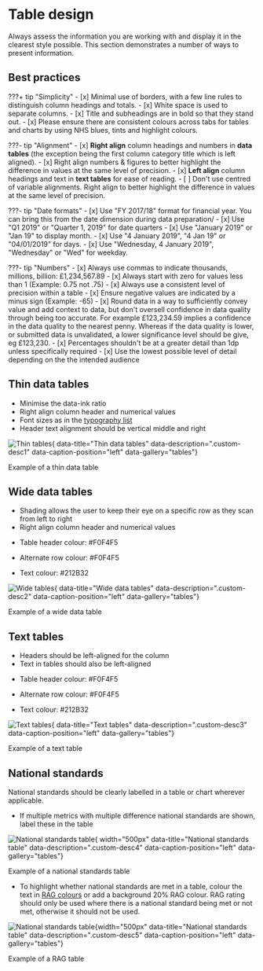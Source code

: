 # Table design
Always assess the information you are working with and display it in the clearest style possible. This section demonstrates a number of ways to present information.

## Best practices
???+ tip "Simplicity"
    - [x] Minimal use of borders, with a few line rules to distinguish column headings and totals.
    - [x] White space is used to separate columns.
    - [x] Title and subheadings are in bold so that they stand out.
    - [x] Please ensure there are consistent colours across tabs for tables and charts by using NHS blues, tints and highlight colours.

???- tip "Alignment"
    - [x] **Right align** column headings and numbers in **data tables** (the exception being the first column category title which is left aligned).
    - [x] Right align numbers & figures to better highlight the difference in values at the same level of precision.
    - [x] **Left align** column headings and text in **text tables** for ease of reading.
    - [ ] Don't use centred of variable alignments. Right align to better highlight the difference in values at the same level of precision.


???- tip "Date formats"
    - [x] Use "FY 2017/18" format for financial year. You can bring this from the date dimension during data preparation/
    - [x] Use "Q1 2019" or "Quarter 1, 2019" for date quarters
    - [x] Use "January 2019" or "Jan 19" to display month.
    - [x] Use "4 January 2019", "4 Jan 19" or "04/01/2019" for days.
    - [x] Use "Wednesday, 4 January 2019", "Wednesday" or "Wed" for weekday.

???- tip "Numbers"
    - [x] Always use commas to indicate thousands, millions, billion: £1,234,567.89
    - [x] Always start with zero for values less than 1 (Example: 0.75 not .75)
    - [x] Always use a consistent level of precision within a table
    - [x] Ensure negative values are indicated by a minus sign (Example: -65)
    - [x] Round data in a way to sufficiently convey value and add context to data, but don't oversell confidence in data quality through being too accurate. For example £123,234.59 implies a confidence in the data quality to the nearest penny. Whereas if the data quality is lower, or submitted data is unvalidated, a lower significance level should be give, eg £123,230.
    - [x] Percentages shouldn't be at a greater detail than 1dp unless specifically required
    - [x] Use the lowest possible level of detail depending on the the intended audience

## Thin data tables
- Minimise the data-ink ratio
- Right align column header and numerical values
- Font sizes as in the [typography list](../typography/#font-specification)
- Header text alignment should be vertical middle and right

![Thin tables](images/thin_tables.png){ data-title="Thin data tables" data-description=".custom-desc1" data-caption-position="left" data-gallery="tables"}
<div class="glightbox-desc custom-desc1">
Example of a thin data table
</div>

## Wide data tables
- Shading allows the user to keep their eye on a specific row as they scan from left to right
- Right align column header and numerical values
- <p class="inline-container">Table header colour: <span class="inline-container-pill" style="--colour: #F0F4F5; background-color: white"><span class="inline-colour-square" style="--colour: #F0F4F5"></span>#F0F4F5</span></p>
- <p class="inline-container">Alternate row colour: <span class="inline-container-pill" style="--colour: #F0F4F5; background-color: white"><span class="inline-colour-square" style="--colour: #F0F4F5"></span>#F0F4F5</span></p>
- <p class="inline-container">Text colour: <span class="inline-container-pill" style="--colour: #212B32; background-color: white"><span class="inline-colour-square" style="--colour: #212B32"></span>#212B32</span></p>

![Wide tables](images/wide_tables.png){ data-title="Wide data tables" data-description=".custom-desc2" data-caption-position="left" data-gallery="tables"}
<div class="glightbox-desc custom-desc1">
Example of a wide data table
</div>

## Text tables
- Headers should be left-aligned for the column
- Text in tables should also be left-aligned
- <p class="inline-container">Table header colour: <span class="inline-container-pill" style="--colour: #F0F4F5; background-color: white"><span class="inline-colour-square" style="--colour: #F0F4F5"></span>#F0F4F5</span></p>
- <p class="inline-container">Alternate row colour: <span class="inline-container-pill" style="--colour: #F0F4F5; background-color: white"><span class="inline-colour-square" style="--colour: #F0F4F5"></span>#F0F4F5</span></p>
- <p class="inline-container">Text colour: <span class="inline-container-pill" style="--colour: #212B32; background-color: white"><span class="inline-colour-square" style="--colour: #212B32"></span>#212B32</span></p>

![Text tables](images/text_table.png){ data-title="Text tables" data-description=".custom-desc3" data-caption-position="left" data-gallery="tables"}
<div class="glightbox-desc custom-desc3">
Example of a text table
</div>

## National standards
National standards should be clearly labelled in a table or chart wherever applicable.

 - If multiple metrics with multiple difference national standards are shown, label these in the table

![National standards table](images/national_standards_table.png){ width="500px" data-title="National standards table" data-description=".custom-desc4" data-caption-position="left" data-gallery="tables"}
<div class="glightbox-desc custom-desc4">
Example of a national standards table
</div>


 - To highlight whether national standards are met in a table, colour the text in [RAG colours](colours.md#rag-colours) or add a background 20% RAG colour. 
RAG rating should only be used where there is a national standard being met or not met, otherwise it should not be used.

![National standards table](images/rag_table.png){width="500px" data-title="National standards table" data-description=".custom-desc5" data-caption-position="left" data-gallery="tables"}
<div class="glightbox-desc custom-desc5">
Example of a RAG table
</div>
